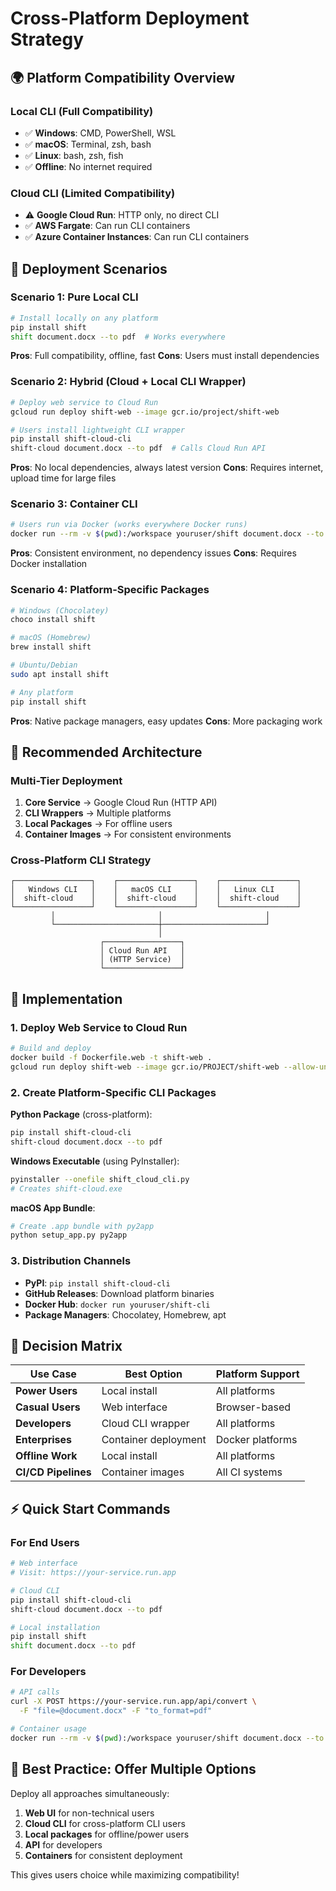 # Cross-Platform Deployment Strategy

## 🌍 Platform Compatibility Overview

### **Local CLI (Full Compatibility)**
- ✅ **Windows**: CMD, PowerShell, WSL
- ✅ **macOS**: Terminal, zsh, bash
- ✅ **Linux**: bash, zsh, fish
- ✅ **Offline**: No internet required

### **Cloud CLI (Limited Compatibility)**
- ⚠️ **Google Cloud Run**: HTTP only, no direct CLI
- ✅ **AWS Fargate**: Can run CLI containers
- ✅ **Azure Container Instances**: Can run CLI containers

## 🚀 Deployment Scenarios

### **Scenario 1: Pure Local CLI** 
```bash
# Install locally on any platform
pip install shift
shift document.docx --to pdf  # Works everywhere
```

**Pros**: Full compatibility, offline, fast
**Cons**: Users must install dependencies

### **Scenario 2: Hybrid (Cloud + Local CLI Wrapper)**
```bash
# Deploy web service to Cloud Run
gcloud run deploy shift-web --image gcr.io/project/shift-web

# Users install lightweight CLI wrapper
pip install shift-cloud-cli
shift-cloud document.docx --to pdf  # Calls Cloud Run API
```

**Pros**: No local dependencies, always latest version
**Cons**: Requires internet, upload time for large files

### **Scenario 3: Container CLI** 
```bash
# Users run via Docker (works everywhere Docker runs)
docker run --rm -v $(pwd):/workspace youruser/shift document.docx --to pdf
```

**Pros**: Consistent environment, no dependency issues
**Cons**: Requires Docker installation

### **Scenario 4: Platform-Specific Packages**
```bash
# Windows (Chocolatey)
choco install shift

# macOS (Homebrew) 
brew install shift

# Ubuntu/Debian
sudo apt install shift

# Any platform
pip install shift
```

**Pros**: Native package managers, easy updates
**Cons**: More packaging work

## 🎯 Recommended Architecture

### **Multi-Tier Deployment**

1. **Core Service** → Google Cloud Run (HTTP API)
2. **CLI Wrappers** → Multiple platforms
3. **Local Packages** → For offline users
4. **Container Images** → For consistent environments

### **Cross-Platform CLI Strategy**

```
┌─────────────────┐    ┌─────────────────┐    ┌─────────────────┐
│   Windows CLI   │    │   macOS CLI     │    │   Linux CLI     │
│  shift-cloud    │    │  shift-cloud    │    │  shift-cloud    │
└─────────────────┘    └─────────────────┘    └─────────────────┘
         │                       │                       │
         └───────────────────────┼───────────────────────┘
                                 │
                    ┌─────────────────┐
                    │ Cloud Run API   │
                    │ (HTTP Service)  │
                    └─────────────────┘
```

## 🔧 Implementation

### **1. Deploy Web Service to Cloud Run**
```bash
# Build and deploy
docker build -f Dockerfile.web -t shift-web .
gcloud run deploy shift-web --image gcr.io/PROJECT/shift-web --allow-unauthenticated
```

### **2. Create Platform-Specific CLI Packages**

**Python Package** (cross-platform):
```bash
pip install shift-cloud-cli
shift-cloud document.docx --to pdf
```

**Windows Executable** (using PyInstaller):
```bash
pyinstaller --onefile shift_cloud_cli.py
# Creates shift-cloud.exe
```

**macOS App Bundle**:
```bash
# Create .app bundle with py2app
python setup_app.py py2app
```

### **3. Distribution Channels**

- **PyPI**: `pip install shift-cloud-cli`
- **GitHub Releases**: Download platform binaries
- **Docker Hub**: `docker run youruser/shift-cli`
- **Package Managers**: Chocolatey, Homebrew, apt

## 🚦 Decision Matrix

| Use Case | Best Option | Platform Support |
|----------|-------------|------------------|
| **Power Users** | Local install | All platforms |
| **Casual Users** | Web interface | Browser-based |
| **Developers** | Cloud CLI wrapper | All platforms |
| **Enterprises** | Container deployment | Docker platforms |
| **Offline Work** | Local install | All platforms |
| **CI/CD Pipelines** | Container images | All CI systems |

## ⚡ Quick Start Commands

### **For End Users**
```bash
# Web interface
# Visit: https://your-service.run.app

# Cloud CLI
pip install shift-cloud-cli
shift-cloud document.docx --to pdf

# Local installation
pip install shift
shift document.docx --to pdf
```

### **For Developers**
```bash
# API calls
curl -X POST https://your-service.run.app/api/convert \
  -F "file=@document.docx" -F "to_format=pdf"

# Container usage
docker run --rm -v $(pwd):/workspace youruser/shift document.docx --to pdf
```

## 🌟 Best Practice: Offer Multiple Options

Deploy all approaches simultaneously:

1. **Web UI** for non-technical users
2. **Cloud CLI** for cross-platform CLI users  
3. **Local packages** for offline/power users
4. **API** for developers
5. **Containers** for consistent deployment

This gives users choice while maximizing compatibility!
